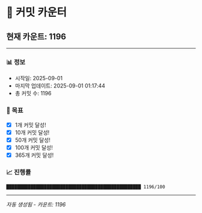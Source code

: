 # 🔢 커밋 카운터

## 현재 카운트: 1196

---

### 📊 정보
- 시작일: 2025-09-01
- 마지막 업데이트: 2025-09-01 01:17:44
- 총 커밋 수: 1196

### 🎯 목표
- [x] 1개 커밋 달성!
- [x] 10개 커밋 달성!
- [x] 50개 커밋 달성!
- [x] 100개 커밋 달성!
- [x] 365개 커밋 달성!

### 📈 진행률
```
██████████████████████████████████████████████████ 1196/100
```

---
*자동 생성됨 - 카운트: 1196*
